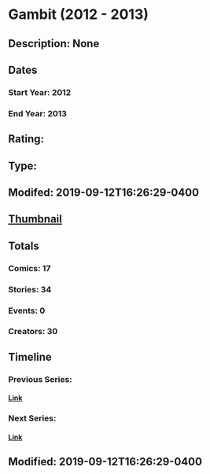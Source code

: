 # Gambit (2012 - 2013)
## Description: None
## Dates
### Start Year: 2012
### End Year: 2013
## Rating: 
## Type: 
## Modifed: 2019-09-12T16:26:29-0400
## [Thumbnail](http://i.annihil.us/u/prod/marvel/i/mg/8/03/50ff070899311.jpg)
## Totals
### Comics: 17
### Stories: 34
### Events: 0
### Creators: 30
## Timeline
### Previous Series: 
#### [Link]()
### Next Series: 
#### [Link]()
## Modified: 2019-09-12T16:26:29-0400